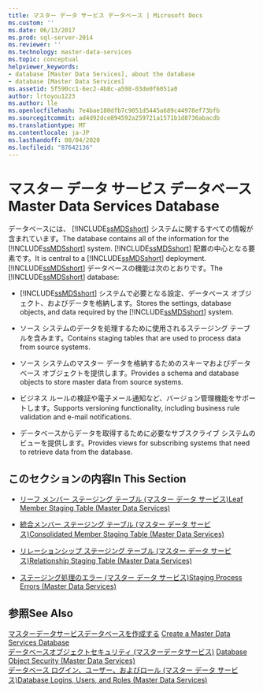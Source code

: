 ```yaml
---
title: マスター データ サービス データベース | Microsoft Docs
ms.custom: ''
ms.date: 06/13/2017
ms.prod: sql-server-2014
ms.reviewer: ''
ms.technology: master-data-services
ms.topic: conceptual
helpviewer_keywords:
- database [Master Data Services], about the database
- database [Master Data Services]
ms.assetid: 5f590cc1-6ec2-4b8c-a598-03de0f6051a0
author: lrtoyou1223
ms.author: lle
ms.openlocfilehash: 7e4bae180dfb7c9051d5445a689c44978ef73bfb
ms.sourcegitcommit: ad4d92dce894592a259721a1571b1d8736abacdb
ms.translationtype: MT
ms.contentlocale: ja-JP
ms.lasthandoff: 08/04/2020
ms.locfileid: "87642136"
---
```

# <a name="master-data-services-database"></a><span data-ttu-id="6ef43-102">マスター データ サービス データベース</span><span class="sxs-lookup"><span data-stu-id="6ef43-102">Master Data Services Database</span></span>
  <span data-ttu-id="6ef43-103">データベースには、 [!INCLUDE[ssMDSshort](../includes/ssmdsshort-md.md)] システムに関するすべての情報が含まれています。</span><span class="sxs-lookup"><span data-stu-id="6ef43-103">The database contains all of the information for the [!INCLUDE[ssMDSshort](../includes/ssmdsshort-md.md)] system.</span></span> <span data-ttu-id="6ef43-104">[!INCLUDE[ssMDSshort](../includes/ssmdsshort-md.md)] 配置の中心となる要素です。</span><span class="sxs-lookup"><span data-stu-id="6ef43-104">It is central to a [!INCLUDE[ssMDSshort](../includes/ssmdsshort-md.md)] deployment.</span></span> <span data-ttu-id="6ef43-105">[!INCLUDE[ssMDSshort](../includes/ssmdsshort-md.md)] データベースの機能は次のとおりです。</span><span class="sxs-lookup"><span data-stu-id="6ef43-105">The [!INCLUDE[ssMDSshort](../includes/ssmdsshort-md.md)] database:</span></span>  
  
-   <span data-ttu-id="6ef43-106">[!INCLUDE[ssMDSshort](../includes/ssmdsshort-md.md)] システムで必要となる設定、データベース オブジェクト、およびデータを格納します。</span><span class="sxs-lookup"><span data-stu-id="6ef43-106">Stores the settings, database objects, and data required by the [!INCLUDE[ssMDSshort](../includes/ssmdsshort-md.md)] system.</span></span>  
  
-   <span data-ttu-id="6ef43-107">ソース システムのデータを処理するために使用されるステージング テーブルを含みます。</span><span class="sxs-lookup"><span data-stu-id="6ef43-107">Contains staging tables that are used to process data from source systems.</span></span>  
  
-   <span data-ttu-id="6ef43-108">ソース システムのマスター データを格納するためのスキーマおよびデータベース オブジェクトを提供します。</span><span class="sxs-lookup"><span data-stu-id="6ef43-108">Provides a schema and database objects to store master data from source systems.</span></span>  
  
-   <span data-ttu-id="6ef43-109">ビジネス ルールの検証や電子メール通知など、バージョン管理機能をサポートします。</span><span class="sxs-lookup"><span data-stu-id="6ef43-109">Supports versioning functionality, including business rule validation and e-mail notifications.</span></span>  
  
-   <span data-ttu-id="6ef43-110">データベースからデータを取得するために必要なサブスクライブ システムのビューを提供します。</span><span class="sxs-lookup"><span data-stu-id="6ef43-110">Provides views for subscribing systems that need to retrieve data from the database.</span></span>  
  
## <a name="in-this-section"></a><span data-ttu-id="6ef43-111">このセクションの内容</span><span class="sxs-lookup"><span data-stu-id="6ef43-111">In This Section</span></span>  
  
-   [<span data-ttu-id="6ef43-112">リーフ メンバー ステージング テーブル (マスター データ サービス)</span><span class="sxs-lookup"><span data-stu-id="6ef43-112">Leaf Member Staging Table &#40;Master Data Services&#41;</span></span>](leaf-member-staging-table-master-data-services.md)  
  
-   [<span data-ttu-id="6ef43-113">統合メンバー ステージング テーブル (マスター データ サービス)</span><span class="sxs-lookup"><span data-stu-id="6ef43-113">Consolidated Member Staging Table &#40;Master Data Services&#41;</span></span>](../../2014/master-data-services/consolidated-member-staging-table-master-data-services.md)  
  
-   [<span data-ttu-id="6ef43-114">リレーションシップ ステージング テーブル (マスター データ サービス)</span><span class="sxs-lookup"><span data-stu-id="6ef43-114">Relationship Staging Table &#40;Master Data Services&#41;</span></span>](../../2014/master-data-services/relationship-staging-table-master-data-services.md)  
  
-   [<span data-ttu-id="6ef43-115">ステージング処理のエラー (マスター データ サービス)</span><span class="sxs-lookup"><span data-stu-id="6ef43-115">Staging Process Errors &#40;Master Data Services&#41;</span></span>](../../2014/master-data-services/staging-process-errors-master-data-services.md)  
  
## <a name="see-also"></a><span data-ttu-id="6ef43-116">参照</span><span class="sxs-lookup"><span data-stu-id="6ef43-116">See Also</span></span>  
 <span data-ttu-id="6ef43-117">[マスターデータサービスデータベースを作成する](install-windows/create-a-master-data-services-database.md) </span><span class="sxs-lookup"><span data-stu-id="6ef43-117">[Create a Master Data Services Database](install-windows/create-a-master-data-services-database.md) </span></span>  
 <span data-ttu-id="6ef43-118">[データベースオブジェクトセキュリティ &#40;マスターデータサービス&#41;](../../2014/master-data-services/database-object-security-master-data-services.md) </span><span class="sxs-lookup"><span data-stu-id="6ef43-118">[Database Object Security &#40;Master Data Services&#41;](../../2014/master-data-services/database-object-security-master-data-services.md) </span></span>  
 [<span data-ttu-id="6ef43-119">データベース ログイン、ユーザー、およびロール &#40;マスター データ サービス&#41;</span><span class="sxs-lookup"><span data-stu-id="6ef43-119">Database Logins, Users, and Roles &#40;Master Data Services&#41;</span></span>](../../2014/master-data-services/database-logins-users-and-roles-master-data-services.md)  
  
  
